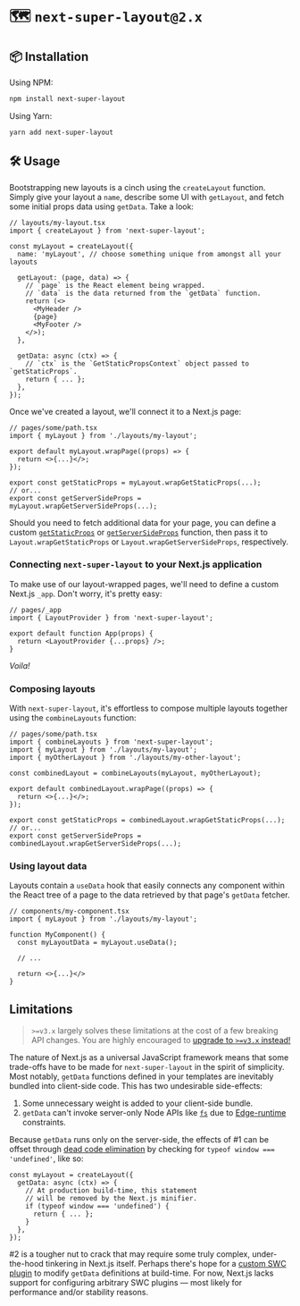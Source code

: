 # 🗺 `next-super-layout@2.x`

## 📦 Installation

Using NPM:

```zsh
npm install next-super-layout
```

Using Yarn:

```zsh
yarn add next-super-layout
```

## 🛠 Usage

Bootstrapping new layouts is a cinch using the `createLayout` function. Simply give your layout a `name`, describe some UI with `getLayout`, and fetch some initial props data using `getData`. Take a look:

```tsx
// layouts/my-layout.tsx
import { createLayout } from 'next-super-layout';

const myLayout = createLayout({
  name: 'myLayout', // choose something unique from amongst all your layouts

  getLayout: (page, data) => {
    // `page` is the React element being wrapped.
    // `data` is the data returned from the `getData` function.
    return (<>
      <MyHeader />
      {page}
      <MyFooter />
    </>);
  },

  getData: async (ctx) => {
    // `ctx` is the `GetStaticPropsContext` object passed to `getStaticProps`.
    return { ... };
  },
});
```

Once we've created a layout, we'll connect it to a Next.js page:

```tsx
// pages/some/path.tsx
import { myLayout } from './layouts/my-layout';

export default myLayout.wrapPage((props) => {
  return <>{...}</>;
});

export const getStaticProps = myLayout.wrapGetStaticProps(...);
// or...
export const getServerSideProps = myLayout.wrapGetServerSideProps(...);
```

Should you need to fetch additional data for your page, you can define a custom [`getStaticProps`](https://nextjs.org/docs/basic-features/data-fetching/get-static-props) or [`getServerSideProps`](https://nextjs.org/docs/basic-features/data-fetching/get-server-side-props) function, then pass it to `Layout.wrapGetStaticProps` or `Layout.wrapGetServerSideProps`, respectively.

### Connecting `next-super-layout` to your Next.js application

To make use of our layout-wrapped pages, we'll need to define a custom Next.js `_app`. Don't worry, it's pretty easy:

```tsx
// pages/_app
import { LayoutProvider } from 'next-super-layout';

export default function App(props) {
  return <LayoutProvider {...props} />;
}
```

_Voila!_

### Composing layouts

With `next-super-layout`, it's effortless to compose multiple layouts together using the `combineLayouts` function:

```tsx
// pages/some/path.tsx
import { combineLayouts } from 'next-super-layout';
import { myLayout } from './layouts/my-layout';
import { myOtherLayout } from './layouts/my-other-layout';

const combinedLayout = combineLayouts(myLayout, myOtherLayout);

export default combinedLayout.wrapPage((props) => {
  return <>{...}</>;
});

export const getStaticProps = combinedLayout.wrapGetStaticProps(...);
// or...
export const getServerSideProps = combinedLayout.wrapGetServerSideProps(...);
```

### Using layout data

Layouts contain a `useData` hook that easily connects any component within the React tree of a page to the data retrieved by that page's `getData` fetcher.

```tsx
// components/my-component.tsx
import { myLayout } from './layouts/my-layout';

function MyComponent() {
  const myLayoutData = myLayout.useData();

  // ...

  return <>{...}</>
}
```

## Limitations

> `>=v3.x` largely solves these limitations at the cost of a few breaking API changes. You are highly encouraged to [upgrade to `>=v3.x` instead!](./README.md)

The nature of Next.js as a universal JavaScript framework means that some trade-offs have to be made for `next-super-layout` in the spirit of simplicity. Most notably, `getData` functions defined in your templates are inevitably bundled into client-side code. This has two undesirable side-effects:

1. Some unnecessary weight is added to your client-side bundle.
2. `getData` can't invoke server-only Node APIs like [`fs`](https://nodejs.org/api/fs.html) due to [Edge-runtime](https://nextjs.org/docs/api-reference/edge-runtime) constraints.

Because `getData` runs only on the server-side, the effects of #1 can be offset through [dead code elimination](https://en.wikipedia.org/wiki/Dead_code_elimination) by checking for `typeof window === 'undefined'`, like so:

```tsx
const myLayout = createLayout({
  getData: async (ctx) => {
    // At production build-time, this statement
    // will be removed by the Next.js minifier.
    if (typeof window === 'undefined') {
      return { ... };
    }
  },
});
```

#2 is a tougher nut to crack that may require some truly complex, under-the-hood tinkering in Next.js itself. Perhaps there's hope for a [custom SWC plugin](https://swc.rs/docs/usage/plugins) to modify `getData` definitions at build-time. For now, Next.js lacks support for configuring arbitrary SWC plugins — most likely for performance and/or stability reasons.
